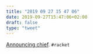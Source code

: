 ```yaml
---
title: "2019 09 27 15 47 06"
date: 2019-09-27T15:47:06+02:00
draft: false
type: "tweet"
---
```

[Announcing chief](https://defn.io/2019/09/20/ann-chief/). `#racket`
